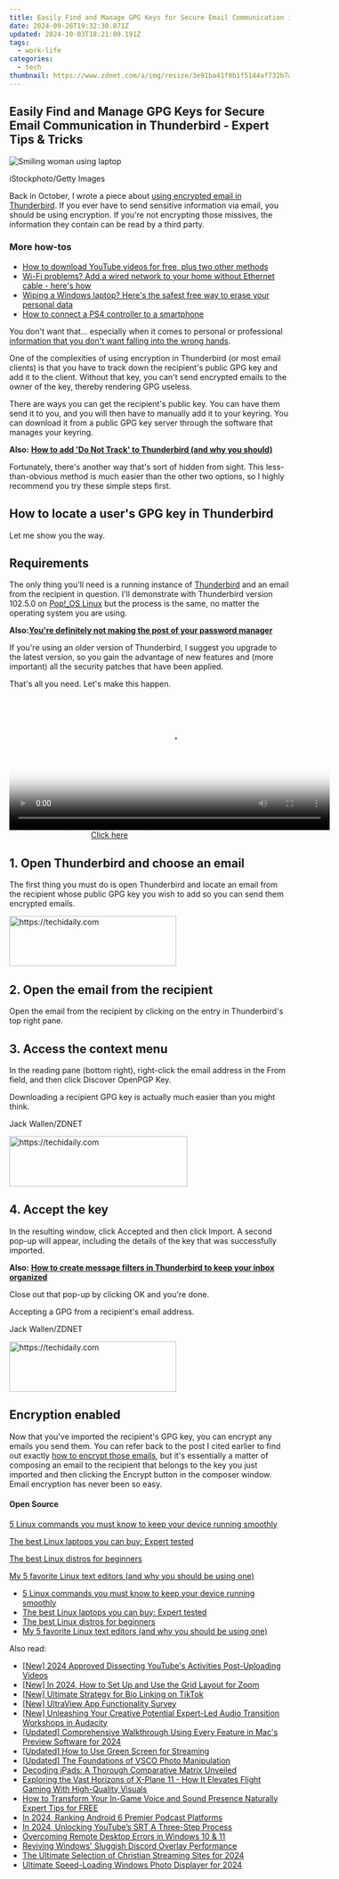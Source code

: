 ```yaml
---
title: Easily Find and Manage GPG Keys for Secure Email Communication in Thunderbird - Expert Tips & Tricks
date: 2024-09-26T19:32:30.871Z
updated: 2024-10-03T18:21:09.191Z
tags:
  - work-life
categories:
  - tech
thumbnail: https://www.zdnet.com/a/img/resize/3e91ba41f0b1f5144af732b7aaa7aa673410b605/2020/04/07/e12cf506-15c6-430e-aab3-e957e9d50e53/lighting1.jpg?width=278&height=156&fit=crop&auto=webp
---
```


## Easily Find and Manage GPG Keys for Secure Email Communication in Thunderbird - Expert Tips & Tricks

![Smiling woman using laptop](https://www.zdnet.com/a/img/resize/427fd66cbb89652915ab2b69ecd99f6680359bf3/2020/04/07/e12cf506-15c6-430e-aab3-e957e9d50e53/lighting1.jpg?auto=webp&width=1280)

iStockphoto/Getty Images

Back in October, I wrote a piece about [using encrypted email in Thunderbird](https://www.zdnet.com/article/how-to-encrypt-email-in-thunderbird-and-why-you-should/). If you ever have to send sensitive information via email, you should be using encryption. If you're not encrypting those missives, the information they contain can be read by a third party. 

### More how-tos

* [How to download YouTube videos for free, plus two other methods](https://www.zdnet.com/article/how-to-download-youtube-videos-for-free-plus-two-other-methods/)
* [Wi-Fi problems? Add a wired network to your home without Ethernet cable - here's how](https://www.zdnet.com/article/wi-fi-problems-how-to-add-a-wired-network-to-your-home-without-ethernet-cable/)
* [Wiping a Windows laptop? Here's the safest free way to erase your personal data](https://www.zdnet.com/article/wiping-a-windows-laptop-heres-the-safest-free-way-to-erase-your-personal-data/)
* [How to connect a PS4 controller to a smartphone](https://www.zdnet.com/article/how-to-connect-a-ps4-controller-to-a-smartphone/)

You don't want that… especially when it comes to personal or professional [information that you don't want falling into the wrong hands](https://www.zdnet.com/article/online-security-101-how-to-protect-your-privacy-from-hackers-spies-and-the-government/). 

One of the complexities of using encryption in Thunderbird (or most email clients) is that you have to track down the recipient's public GPG key and add it to the client. Without that key, you can't send encrypted emails to the owner of the key, thereby rendering GPG useless. 

There are ways you can get the recipient's public key. You can have them send it to you, and you will then have to manually add it to your keyring. You can download it from a public GPG key server through the software that manages your keyring. 

**Also:** [**How to add 'Do Not Track' to Thunderbird (and why you should)**](https://www.zdnet.com/home-and-office/work-life/how-to-add-do-not-track-to-thunderbird-and-why-you-should/)

Fortunately, there's another way that's sort of hidden from sight. This less-than-obvious method is much easier than the other two options, so I highly recommend you try these simple steps first. 

##  How to locate a user's GPG key in Thunderbird 

Let me show you the way. 

##  Requirements 

The only thing you'll need is a running instance of [Thunderbird](https://www.thunderbird.net/) and an email from the recipient in question. I'll demonstrate with Thunderbird version 102.5.0 on [Pop!\_OS Linux](https://www.zdnet.com/article/pop-os-might-have-a-complicated-name-but-it-makes-using-linux-so-easy/) but the process is the same, no matter the operating system you are using. 

**Also:**[**You're definitely not making the post of your password manager**](https://www.zdnet.com/article/youre-definitely-not-making-the-most-of-your-password-manager/) 

 If you're using an older version of Thunderbird, I suggest you upgrade to the latest version, so you gain the advantage of new features and (more important) all the security patches that have been applied. 

That's all you need. Let's make this happen. 

<!-- affiliate ads begin -->
<span id="1983446">
					<video width="576" height="240" style="cursor:pointer"
           poster="//a.impactradius-go.com/display-clicktoplayimage/1983446.png"
           onclick="if(!this.playClicked){this.play();this.setAttribute('controls',true);this.playClicked=true;}">
	   <source src="//a.impactradius-go.com/display-ad/22993-1983446">
	   <img src="//a.impactradius-go.com/display-clicktoplayimage/1983446.png" style="border: none; height: 100%; width: 100%; object-fit: contain">
	</video>
	<div style="width:360px;text-align:center"><a href="javascript:window.open(decodeURIComponent('https%3A%2F%2Fhomestyler.sjv.io%2Fc%2F5597632%2F1983446%2F22993'), '_blank');void(0);">Click here</a></div>
</span>
<img height="0" width="0" src="https://imp.pxf.io/i/5597632/1983446/22993" style="position:absolute;visibility:hidden;" border="0" />
<!-- affiliate ads end -->

## 1\. Open Thunderbird and choose an email

The first thing you must do is open Thunderbird and locate an email from the recipient whose public GPG key you wish to add so you can send them encrypted emails.

<!-- affiliate ads begin -->
<a href="https://aligracehair.sjv.io/c/5597632/2016143/19272" target="_top" id="2016143">
  <img src="//a.impactradius-go.com/display-ad/19272-2016143" border="0" alt="https://techidaily.com" width="300" height="90"/>
</a>
<img height="0" width="0" src="https://aligracehair.sjv.io/i/5597632/2016143/19272" style="position:absolute;visibility:hidden;" border="0" />
<!-- affiliate ads end -->

## 2\. Open the email from the recipient

Open the email from the recipient by clicking on the entry in Thunderbird's top right pane.

## 3\. Access the context menu

In the reading pane (bottom right), right-click the email address in the From field, and then click Discover OpenPGP Key.

Downloading a recipient GPG key is actually much easier than you might think.

Jack Wallen/ZDNET

<!-- affiliate ads begin -->
<a href="https://aligracehair.sjv.io/c/5597632/2135401/19272" target="_top" id="2135401">
  <img src="//a.impactradius-go.com/display-ad/19272-2135401" border="0" alt="https://techidaily.com" width="320" height="90"/>
</a>
<img height="0" width="0" src="https://aligracehair.sjv.io/i/5597632/2135401/19272" style="position:absolute;visibility:hidden;" border="0" />
<!-- affiliate ads end -->

## 4\. Accept the key

In the resulting window, click Accepted and then click Import. A second pop-up will appear, including the details of the key that was successfully imported. 

**Also:** [**How to create message filters in Thunderbird to keep your inbox organized**](https://www.zdnet.com/article/how-to-create-message-filters-in-thunderbird-to-keep-your-inbox-organized/)

Close out that pop-up by clicking OK and you're done. 

Accepting a GPG from a recipient's email address.

Jack Wallen/ZDNET

<!-- affiliate ads begin -->
<a href="https://aligracehair.sjv.io/c/5597632/2036496/19272" target="_top" id="2036496">
  <img src="//a.impactradius-go.com/display-ad/19272-2036496" border="0" alt="https://techidaily.com" width="300" height="90"/>
</a>
<img height="0" width="0" src="https://aligracehair.sjv.io/i/5597632/2036496/19272" style="position:absolute;visibility:hidden;" border="0" />
<!-- affiliate ads end -->

##  Encryption enabled 

Now that you've imported the recipient's GPG key, you can encrypt any emails you send them. You can refer back to the post I cited earlier to find out exactly [how to encrypt those emails](https://www.zdnet.com/article/how-to-encrypt-email-in-thunderbird-and-why-you-should/), but it's essentially a matter of composing an email to the recipient that belongs to the key you just imported and then clicking the Encrypt button in the composer window. Email encryption has never been so easy. 

#### Open Source

[5 Linux commands you must know to keep your device running smoothly](https://www.zdnet.com/article/5-linux-commands-you-must-know-to-keep-your-device-running-smoothly/ "5 Linux commands you must know to keep your device running smoothly")

[The best Linux laptops you can buy: Expert tested](https://www.zdnet.com/article/best-linux-laptop/ "The best Linux laptops you can buy: Expert tested")

[The best Linux distros for beginners](https://www.zdnet.com/article/best-linux-desktops-for-beginners/ "The best Linux distros for beginners")

[My 5 favorite Linux text editors (and why you should be using one)](https://www.zdnet.com/article/my-favorite-linux-text-editors-and-why-you-should-be-using-one/ "My 5 favorite Linux text editors (and why you should be using one)")

* [5 Linux commands you must know to keep your device running smoothly](https://www.zdnet.com/article/5-linux-commands-you-must-know-to-keep-your-device-running-smoothly/ "5 Linux commands you must know to keep your device running smoothly")
* [The best Linux laptops you can buy: Expert tested](https://www.zdnet.com/article/best-linux-laptop/ "The best Linux laptops you can buy: Expert tested")
* [The best Linux distros for beginners](https://www.zdnet.com/article/best-linux-desktops-for-beginners/ "The best Linux distros for beginners")
* [My 5 favorite Linux text editors (and why you should be using one)](https://www.zdnet.com/article/my-favorite-linux-text-editors-and-why-you-should-be-using-one/ "My 5 favorite Linux text editors (and why you should be using one)")

<ins class="adsbygoogle"
     style="display:block"
     data-ad-format="autorelaxed"
     data-ad-client="ca-pub-7571918770474297"
     data-ad-slot="1223367746"></ins>

<ins class="adsbygoogle"
     style="display:block"
     data-ad-client="ca-pub-7571918770474297"
     data-ad-slot="8358498916"
     data-ad-format="auto"
     data-full-width-responsive="true"></ins>

<span class="atpl-alsoreadstyle">Also read:</span>
<div><ul>
<li><a href="https://youtube-sure.techidaily.com/024-approved-dissecting-youtubes-activities-post-uploading-videos/"><u>[New] 2024 Approved Dissecting YouTube's Activities Post-Uploading Videos</u></a></li>
<li><a href="https://screen-mirroring-recording.techidaily.com/new-in-2024-how-to-set-up-and-use-the-grid-layout-for-zoom/"><u>[New] In 2024, How to Set Up and Use the Grid Layout for Zoom</u></a></li>
<li><a href="https://some-tips.techidaily.com/new-ultimate-strategy-for-bio-linking-on-tiktok/"><u>[New] Ultimate Strategy for Bio Linking on TikTok</u></a></li>
<li><a href="https://some-tips.techidaily.com/new-ultraview-app-functionality-survey/"><u>[New] UltraView App Functionality Survey</u></a></li>
<li><a href="https://some-tips.techidaily.com/new-unleashing-your-creative-potential-expert-led-audio-transition-workshops-in-audacity/"><u>[New] Unleashing Your Creative Potential Expert-Led Audio Transition Workshops in Audacity</u></a></li>
<li><a href="https://fox-hovers.techidaily.com/updated-comprehensive-walkthrough-using-every-feature-in-macs-preview-software-for-2024/"><u>[Updated] Comprehensive Walkthrough Using Every Feature in Mac's Preview Software for 2024</u></a></li>
<li><a href="https://some-tips.techidaily.com/updated-how-to-use-green-screen-for-streaming/"><u>[Updated] How to Use Green Screen for Streaming</u></a></li>
<li><a href="https://some-tips.techidaily.com/updated-the-foundations-of-vsco-photo-manipulation/"><u>[Updated] The Foundations of VSCO Photo Manipulation</u></a></li>
<li><a href="https://buynow-help.techidaily.com/decoding-ipads-a-thorough-comparative-matrix-unveiled/"><u>Decoding iPads: A Thorough Comparative Matrix Unveiled</u></a></li>
<li><a href="https://buynow-tips.techidaily.com/exploring-the-vast-horizons-of-x-plane-11-how-it-elevates-flight-gaming-with-high-quality-visuals/"><u>Exploring the Vast Horizons of X-Plane 11 - How It Elevates Flight Gaming With High-Quality Visuals</u></a></li>
<li><a href="https://fox-blue.techidaily.com/how-to-transform-your-in-game-voice-and-sound-presence-naturally-expert-tips-for-free/"><u>How to Transform Your In-Game Voice and Sound Presence Naturally Expert Tips for FREE</u></a></li>
<li><a href="https://extra-approaches.techidaily.com/in-2024-ranking-android-6-premier-podcast-platforms/"><u>In 2024, Ranking Android 6 Premier Podcast Platforms</u></a></li>
<li><a href="https://some-tips.techidaily.com/in-2024-unlocking-youtubes-srt-a-three-step-process/"><u>In 2024, Unlocking YouTube’s SRT A Three-Step Process</u></a></li>
<li><a href="https://win11.techidaily.com/overcoming-remote-desktop-errors-in-windows-10-and-11/"><u>Overcoming Remote Desktop Errors in Windows 10 & 11</u></a></li>
<li><a href="https://windows11.techidaily.com/reviving-windows-sluggish-discord-overlay-performance/"><u>Reviving Windows' Sluggish Discord Overlay Performance</u></a></li>
<li><a href="https://some-tips.techidaily.com/the-ultimate-selection-of-christian-streaming-sites-for-2024/"><u>The Ultimate Selection of Christian Streaming Sites for 2024</u></a></li>
<li><a href="https://some-tips.techidaily.com/ultimate-speed-loading-windows-photo-displayer-for-2024/"><u>Ultimate Speed-Loading Windows Photo Displayer for 2024</u></a></li>
</ul></div>

